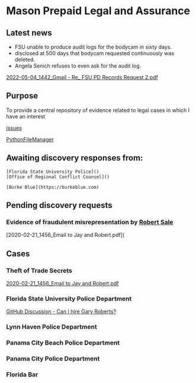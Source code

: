# Mason Prepaid Legal and Assurance

## Latest news
- FSU unable to produce audit logs for the bodycam in sixty days.
- disclosed at 500 days that bodycam requested continuously was deleted.
- Angela Senich refuses to even ask for the audit log.

[2022-05-04_1442_Gmail - Re_ FSU PD Records Request 2.pdf](https://github.com/mconsulting/legal/files/8764516/2022-05-04_1442_Gmail.-.Re_.FSU.PD.Records.Request.2.pdf)

## Purpose
To provide a central repository of evidence related to legal cases in which I have an interest

[issues](https://github.com/mconsulting/legal/issues)

[PythonFileManager](PythonFileManager/PythonFileManager.py)

## Awaiting discovery responses from:

    [Florida State University Police]()
    [Office of Regional Conflict Counsel]()
    
    [Burke Blue](https://burkeblue.com)
    
  ## Pending discovery requests
  
    


### Evidence of fraudulent misrepresentation by [Robert Sale](https://www.floridabar.org/mybarprofile/44725)
[2020-02-21_1456_Email to Jay and Robert.pdf](

## Cases

### Theft of Trade Secrets

[2020-02-21_1456_Email to Jay and Robert.pdf](https://github.com/mconsulting/legal/blob/main/files/2020-02-21_1456_Email%20to%20Jay%20and%20Robert.pdf)
### Florida State University Police Department
[GitHub Discussion - Can I hire Gary Roberts?](https://github.com/mconsulting/legal/discussions/14)

### Lynn Haven Police Department

### Panama City Beach Police Department

### Panama City Police Department 

### Florida Bar



